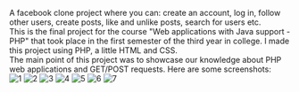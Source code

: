 A facebook clone project where you can: create an account, log in, follow other users, create posts, like and unlike posts, search for users etc.<br>
This is the final project for the course "Web applications with Java support - PHP" that took place in the first semester of the third year in college. 
I made this project using PHP, a little HTML and CSS. <br>
The main point of this project was to showcase our knowledge about PHP web applications and GET/POST requests. Here are some screenshots:<br>
![1](https://user-images.githubusercontent.com/64609288/92579044-5fd40200-f295-11ea-918f-5d4ac9417273.png)
![2](https://user-images.githubusercontent.com/64609288/92579051-606c9880-f295-11ea-9cc5-074aa93337fc.png)
![3](https://user-images.githubusercontent.com/64609288/92579054-61052f00-f295-11ea-8c3f-a345b4dca75f.png)
![4](https://user-images.githubusercontent.com/64609288/92579056-619dc580-f295-11ea-9e9a-6f00ae6eabb4.png)
![5](https://user-images.githubusercontent.com/64609288/92579058-619dc580-f295-11ea-8711-30cedf81d69b.png)
![6](https://user-images.githubusercontent.com/64609288/92579061-62365c00-f295-11ea-827e-5a8f2aaef936.png)
![7](https://user-images.githubusercontent.com/64609288/92579062-62365c00-f295-11ea-8a2c-8a7f4f48b495.png)
